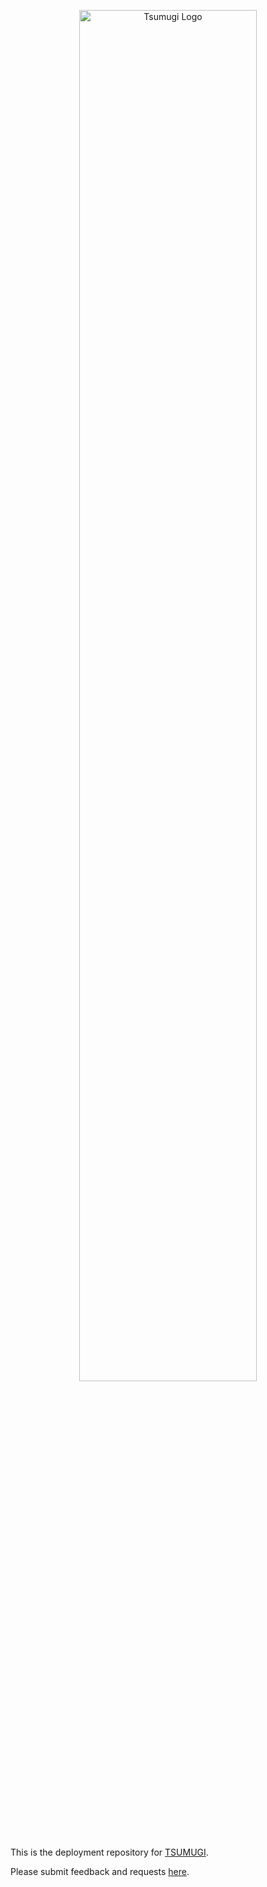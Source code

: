 <p align="center">
    <a href="https://larc-tsukuba.github.io/tsumugi/" target="_blank">
        <img src="https://raw.githubusercontent.com/akikuno/TSUMUGI-dev/refs/heads/main/image/tsumugi-logo.jpg" alt="Tsumugi Logo" width="75%">
    </a>
</p>

This is the deployment repository for [TSUMUGI](https://larc-tsukuba.github.io/tsumugi/).

Please submit feedback and requests [here](https://forms.gle/TpLeatthUBLN57PU6).

